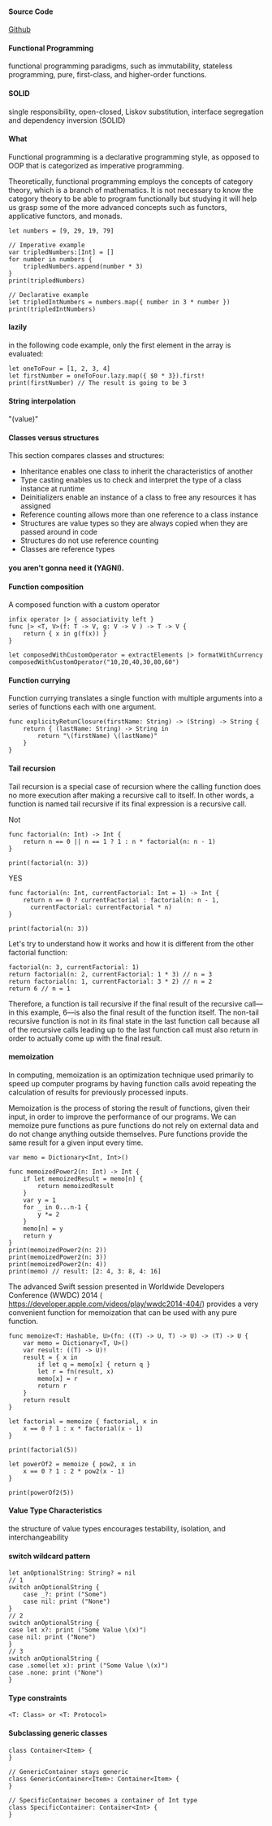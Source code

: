 #### Source Code

[Github](git@github.com:PacktPublishing/Swift-3-Functional-Programming.git)

#### Functional Programming
functional programming paradigms, such as immutability, stateless programming, pure, first-class, and higher-order functions.

#### SOLID
single responsibility, open-closed, Liskov substitution, interface segregation and dependency inversion (SOLID)

#### What
Functional programming is a declarative programming style, as opposed to OOP that is categorized as imperative programming.

Theoretically, functional programming employs the concepts of category theory, which is a branch of mathematics. It is not necessary to know the category theory to be able to program functionally but studying it will help us grasp some of the more advanced concepts such as functors, applicative functors, and monads.

```
let numbers = [9, 29, 19, 79]

// Imperative example
var tripledNumbers:[Int] = []
for number in numbers {
    tripledNumbers.append(number * 3)
}
print(tripledNumbers)

// Declarative example
let tripledIntNumbers = numbers.map({ number in 3 * number })
print(tripledIntNumbers)
```

#### lazily

in the following code example, only the first element in the array is evaluated:
```
let oneToFour = [1, 2, 3, 4]
let firstNumber = oneToFour.lazy.map({ $0 * 3}).first!
print(firstNumber) // The result is going to be 3
```

#### String interpolation
"\(value)"


#### Classes versus structures
This section compares classes and structures:

- Inheritance enables one class to inherit the characteristics of another
- Type casting enables us to check and interpret the type of a class instance at runtime
- Deinitializers enable an instance of a class to free any resources it has assigned
- Reference counting allows more than one reference to a class instance
- Structures are value types so they are always copied when they are passed around in code
- Structures do not use reference counting
- Classes are reference types


#### you aren't gonna need it (YAGNI).

#### Function composition

A composed function with a custom operator

```
infix operator |> { associativity left }
func |> <T, V>(f: T -> V, g: V -> V ) -> T -> V {
    return { x in g(f(x)) }
}

let composedWithCustomOperator = extractElements |> formatWithCurrency
composedWithCustomOperator("10,20,40,30,80,60")
```

#### Function currying
Function currying translates a single function with multiple arguments into a series of functions each with one argument. 

```
func explicityRetunClosure(firstName: String) -> (String) -> String {
    return { (lastName: String) -> String in
        return "\(firstName) \(lastName)"
    }
}

```

#### Tail recursion
Tail recursion is a special case of recursion where the calling function does no more execution after making a recursive call to itself. In other words, a function is named tail recursive if its final expression is a recursive call.

Not

```
func factorial(n: Int) -> Int {
    return n == 0 || n == 1 ? 1 : n * factorial(n: n - 1)
}

print(factorial(n: 3))
```

YES

```
func factorial(n: Int, currentFactorial: Int = 1) -> Int {
    return n == 0 ? currentFactorial : factorial(n: n - 1,
      currentFactorial: currentFactorial * n)
}

print(factorial(n: 3))
```

Let's try to understand how it works and how it is different from the other factorial function:
```
factorial(n: 3, currentFactorial: 1)
return factorial(n: 2, currentFactorial: 1 * 3) // n = 3
return factorial(n: 1, currentFactorial: 3 * 2) // n = 2
return 6 // n = 1
```

Therefore, a function is tail recursive if the final result of the recursive call—in this example, 6—is also the final result of the function itself. The non-tail recursive function is not in its final state in the last function call because all of the recursive calls leading up to the last function call must also return in order to actually come up with the final result.


#### memoization
In computing, memoization is an optimization technique used primarily to speed up computer programs by having function calls avoid repeating the calculation of results for previously processed inputs.

Memoization is the process of storing the result of functions, given their input, in order to improve the performance of our programs. We can memoize pure functions as pure functions do not rely on external data and do not change anything outside themselves. Pure functions provide the same result for a given input every time. 

```
var memo = Dictionary<Int, Int>()

func memoizedPower2(n: Int) -> Int {
    if let memoizedResult = memo[n] {
        return memoizedResult
    }
    var y = 1
    for _ in 0...n-1 {
        y *= 2
    }
    memo[n] = y
    return y
}
print(memoizedPower2(n: 2))
print(memoizedPower2(n: 3))
print(memoizedPower2(n: 4))
print(memo) // result: [2: 4, 3: 8, 4: 16]
```

The advanced Swift session presented in Worldwide Developers Conference (WWDC) 2014 ( https://developer.apple.com/videos/play/wwdc2014-404/) provides a very convenient function for memoization that can be used with any pure function.

```
func memoize<T: Hashable, U>(fn: ((T) -> U, T) -> U) -> (T) -> U {
    var memo = Dictionary<T, U>()
    var result: ((T) -> U)!
    result = { x in
        if let q = memo[x] { return q }
        let r = fn(result, x)
        memo[x] = r
        return r
    }
    return result
}
```

```
let factorial = memoize { factorial, x in
    x == 0 ? 1 : x * factorial(x - 1)
}

print(factorial(5))
```

```
let powerOf2 = memoize { pow2, x in
    x == 0 ? 1 : 2 * pow2(x - 1)
}

print(powerOf2(5))
```

#### Value Type Characteristics
the structure of value types encourages testability, isolation, and interchangeability


#### switch wildcard pattern

```
let anOptionalString: String? = nil
// 1
switch anOptionalString {
    case _?: print ("Some")
    case nil: print ("None")
}
// 2
switch anOptionalString {
case let x?: print ("Some Value \(x)")
case nil: print ("None")
}
// 3
switch anOptionalString {
case .some(let x): print ("Some Value \(x)")
case .none: print ("None")
}
```

#### Type constraints

```
<T: Class> or <T: Protocol>
```

#### Subclassing generic classes

```
class Container<Item> {
}

// GenericContainer stays generic
class GenericContainer<Item>: Container<Item> {
}

// SpecificContainer becomes a container of Int type
class SpecificContainer: Container<Int> {
}
```